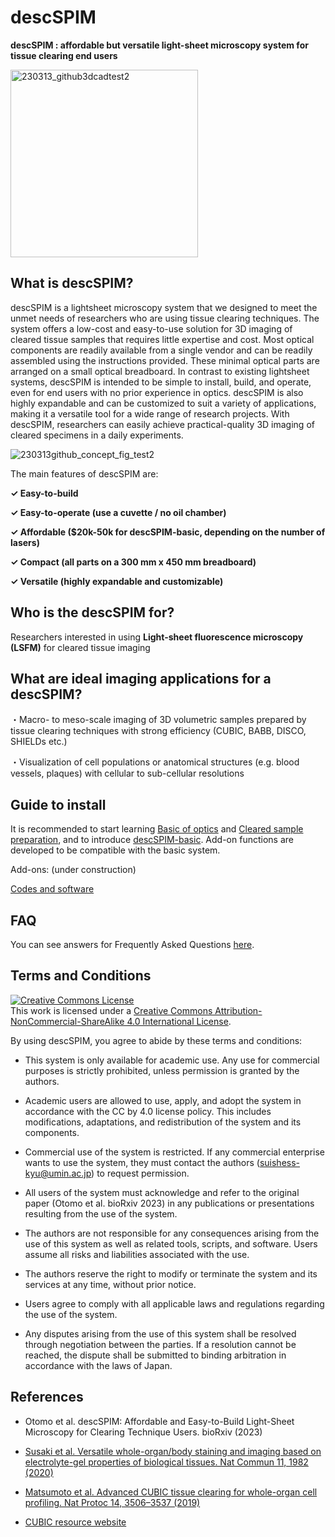 # descSPIM

**descSPIM : affordable but versatile light-sheet microscopy system for tissue clearing end users**

<img width="300" alt="230313_github3dcadtest2" src="https://user-images.githubusercontent.com/98086219/224651257-9313ab54-3692-4b3f-b550-f3c017f3d1ca.png">

## What is descSPIM?

descSPIM is a lightsheet microscopy system that we designed to meet the unmet needs of researchers who are using tissue clearing techniques. The system offers a low-cost and easy-to-use solution for 3D imaging of cleared tissue samples that requires little expertise and cost. Most optical components are readily available from a single vendor and can be readily assembled using the instructions provided. These minimal optical parts are arranged on a small optical breadboard. In contrast to existing lightsheet systems, descSPIM is intended to be simple to install, build, and operate, even for end users with no prior experience in optics. descSPIM is also highly expandable and can be customized to suit a variety of applications, making it a versatile tool for a wide range of research projects. With descSPIM, researchers can easily achieve practical-quality 3D imaging of cleared specimens in a daily experiments.

![230313github_concept_fig_test2](https://user-images.githubusercontent.com/98086219/224651757-7c135e96-8d1d-4d63-8cd1-b252bd4ace9b.png)

The main features of descSPIM are:

**✓ Easy-to-build**

**✓ Easy-to-operate (use a cuvette / no oil chamber)**

**✓ Affordable ($20k-50k for descSPIM-basic, depending on the number of lasers)**

**✓ Compact (all parts on a 300 mm x 450 mm breadboard)**

**✓ Versatile (highly expandable and customizable)**

##

## Who is the descSPIM for?

Researchers interested in using **Light-sheet fluorescence microscopy (LSFM)** for cleared tissue imaging

##

## What are ideal imaging applications for a descSPIM?

・Macro- to meso-scale imaging of 3D volumetric samples prepared by tissue clearing techniques with strong efficiency (CUBIC, BABB, DISCO, SHIELDs etc.)

・Visualization of cell populations or anatomical structures (e.g. blood vessels, plaques) with cellular to sub-cellular resolutions

## 

## Guide to install

It is recommended to start learning [Basic of optics](https://github.com/dbsb-juntendo/descSPIM/blob/main/Basics%20of%20optics.md) and [Cleared sample preparation](https://github.com/dbsb-juntendo/descSPIM/blob/main/Sample%20preparation.md), and to introduce [descSPIM-basic](https://github.com/dbsb-juntendo/descSPIM/blob/main/descSPIM-basic.md). Add-on functions are developed to be compatible with the basic system.

Add-ons: (under construction)

[Codes and software](https://github.com/dbsb-juntendo/descSPIM/blob/main/Codes%20and%20software.md)

## 

## FAQ

You can see answers for Frequently Asked Questions [here](https://github.com/dbsb-juntendo/descSPIM/blob/main/FAQ.md). 

## 

## Terms and Conditions

<a rel="license" href="http://creativecommons.org/licenses/by-nc-sa/4.0/"><img alt="Creative Commons License" style="border-width:0" src="https://i.creativecommons.org/l/by-nc-sa/4.0/88x31.png" /></a><br />This work is licensed under a <a rel="license" href="http://creativecommons.org/licenses/by-nc-sa/4.0/">Creative Commons Attribution-NonCommercial-ShareAlike 4.0 International License</a>.

By using descSPIM, you agree to abide by these terms and conditions:

- This system is only available for academic use. Any use for commercial purposes is strictly prohibited, unless permission is granted by the authors.

- Academic users are allowed to use, apply, and adopt the system in accordance with the CC by 4.0 license policy. This includes modifications, adaptations, and redistribution of the system and its components.

- Commercial use of the system is restricted. If any commercial enterprise wants to use the system, they must contact the authors (suishess-kyu@umin.ac.jp) to request permission.

- All users of the system must acknowledge and refer to the original paper (Otomo et al. bioRxiv 2023) in any publications or presentations resulting from the use of the system.

- The authors are not responsible for any consequences arising from the use of this system as well as related tools, scripts, and software. Users assume all risks and liabilities associated with the use.

- The authors reserve the right to modify or terminate the system and its services at any time, without prior notice.

- Users agree to comply with all applicable laws and regulations regarding the use of the system.

- Any disputes arising from the use of this system shall be resolved through negotiation between the parties. If a resolution cannot be reached, the dispute shall be submitted to binding arbitration in accordance with the laws of Japan.

## 

## References

- Otomo et al. descSPIM: Affordable and Easy-to-Build Light-Sheet Microscopy for Clearing Technique Users. bioRxiv (2023) 

- [Susaki et al. Versatile whole-organ/body staining and imaging based on electrolyte-gel properties of biological tissues. Nat Commun 11, 1982 (2020)](https://doi.org/10.1038/s41467-020-15906-5)

- [Matsumoto et al. Advanced CUBIC tissue clearing for whole-organ cell profiling. Nat Protoc 14, 3506–3537 (2019)](https://doi.org/10.1038/s41596-019-0240-9)

- [CUBIC resource website](http://cubic.riken.jp)

